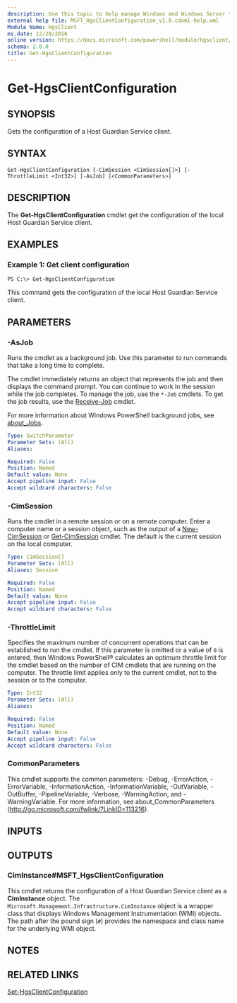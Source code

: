 ```yaml
---
description: Use this topic to help manage Windows and Windows Server technologies with Windows PowerShell.
external help file: MSFT_HgsClientConfiguration_v1.0.cdxml-help.xml
Module Name: HgsClient
ms.date: 12/20/2016
online version: https://docs.microsoft.com/powershell/module/hgsclient/get-hgsclientconfiguration?view=windowsserver2022-ps&wt.mc_id=ps-gethelp
schema: 2.0.0
title: Get-HgsClientConfiguration
---
```


# Get-HgsClientConfiguration

## SYNOPSIS
Gets the configuration of a Host Guardian Service client.

## SYNTAX

```
Get-HgsClientConfiguration [-CimSession <CimSession[]>] [-ThrottleLimit <Int32>] [-AsJob] [<CommonParameters>]
```

## DESCRIPTION
The **Get-HgsClientConfiguration** cmdlet get the configuration of the local Host Guardian Service client.

## EXAMPLES

### Example 1: Get client configuration
```
PS C:\> Get-HgsClientConfiguration
```

This command gets the configuration of the local Host Guardian Service client.

## PARAMETERS

### -AsJob
Runs the cmdlet as a background job. Use this parameter to run commands that take a long time to complete. 

The cmdlet immediately returns an object that represents the job and then displays the command prompt. 
You can continue to work in the session while the job completes. 
To manage the job, use the `*-Job` cmdlets. 
To get the job results, use the [Receive-Job](https://go.microsoft.com/fwlink/?LinkID=113372) cmdlet. 

For more information about Windows PowerShell background jobs, see [about_Jobs](https://go.microsoft.com/fwlink/?LinkID=113251).


```yaml
Type: SwitchParameter
Parameter Sets: (All)
Aliases: 

Required: False
Position: Named
Default value: None
Accept pipeline input: False
Accept wildcard characters: False
```

### -CimSession
Runs the cmdlet in a remote session or on a remote computer.
Enter a computer name or a session object, such as the output of a [New-CimSession](https://go.microsoft.com/fwlink/p/?LinkId=227967) or [Get-CimSession](https://go.microsoft.com/fwlink/p/?LinkId=227966) cmdlet.
The default is the current session on the local computer.

```yaml
Type: CimSession[]
Parameter Sets: (All)
Aliases: Session

Required: False
Position: Named
Default value: None
Accept pipeline input: False
Accept wildcard characters: False
```

### -ThrottleLimit
Specifies the maximum number of concurrent operations that can be established to run the cmdlet.
If this parameter is omitted or a value of `0` is entered, then Windows PowerShell® calculates an optimum throttle limit for the cmdlet based on the number of CIM cmdlets that are running on the computer.
The throttle limit applies only to the current cmdlet, not to the session or to the computer.

```yaml
Type: Int32
Parameter Sets: (All)
Aliases: 

Required: False
Position: Named
Default value: None
Accept pipeline input: False
Accept wildcard characters: False
```

### CommonParameters
This cmdlet supports the common parameters: -Debug, -ErrorAction, -ErrorVariable, -InformationAction, -InformationVariable, -OutVariable, -OutBuffer, -PipelineVariable, -Verbose, -WarningAction, and -WarningVariable. For more information, see about_CommonParameters (http://go.microsoft.com/fwlink/?LinkID=113216).

## INPUTS

## OUTPUTS

### CimInstance#MSFT_HgsClientConfiguration
This cmdlet returns the configuration of a Host Guardian Service client as a **CimInstance** object.
The `Microsoft.Management.Infrastructure.CimInstance` object is a wrapper class that displays Windows Management Instrumentation (WMI) objects.
The path after the pound sign (`#`) provides the namespace and class name for the underlying WMI object.

## NOTES

## RELATED LINKS

[Set-HgsClientConfiguration](./Set-HgsClientConfiguration.md)


